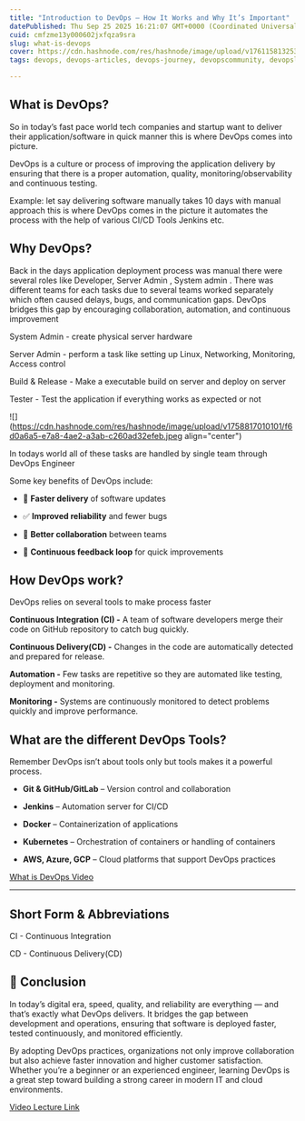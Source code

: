 ```yaml
---
title: "Introduction to DevOps – How It Works and Why It’s Important"
datePublished: Thu Sep 25 2025 16:21:07 GMT+0000 (Coordinated Universal Time)
cuid: cmfzme13y000602jxfqza9sra
slug: what-is-devops
cover: https://cdn.hashnode.com/res/hashnode/image/upload/v1761158132536/9154eb11-d8d3-40fe-af3b-e665cb40a971.png
tags: devops, devops-articles, devops-journey, devopscommunity, devopslearning, abhishek-veeramalla

---
```


## What is DevOps?

So in today’s fast pace world tech companies and startup want to deliver their application/software in quick manner this is where DevOps comes into picture.

DevOps is a culture or process of improving the application delivery by ensuring that there is a proper automation, quality, monitoring/observability and continuous testing.

Example: let say delivering software manually takes 10 days with manual approach this is where DevOps comes in the picture it automates the process with the help of various CI/CD Tools Jenkins etc.

## Why DevOps?

Back in the days application deployment process was manual there were several roles like Developer, Server Admin , System admin . There was different teams for each tasks due to several teams worked separately which often caused delays, bugs, and communication gaps. DevOps bridges this gap by encouraging collaboration, automation, and continuous improvement

System Admin - create physical server hardware

Server Admin - perform a task like setting up Linux, Networking, Monitoring, Access control

Build & Release - Make a executable build on server and deploy on server

Tester - Test the application if everything works as expected or not

![](https://cdn.hashnode.com/res/hashnode/image/upload/v1758817010101/f6d0a6a5-e7a8-4ae2-a3ab-c260ad32efeb.jpeg align="center")

In todays world all of these tasks are handled by single team through DevOps Engineer

Some key benefits of DevOps include:

* 🚀 **Faster delivery** of software updates
    
* ✅ **Improved reliability** and fewer bugs
    
* 🤝 **Better collaboration** between teams
    
* 🔄 **Continuous feedback loop** for quick improvements
    

## How DevOps work?

DevOps relies on several tools to make process faster

**Continuous Integration (CI) -** A team of software developers merge their code on GitHub repository to catch bug quickly.

**Continuous Delivery(CD) -** Changes in the code are automatically detected and prepared for release.

**Automation -** Few tasks are repetitive so they are automated like testing, deployment and monitoring.

**Monitoring -** Systems are continuously monitored to detect problems quickly and improve performance.

## What are the different DevOps Tools?

Remember DevOps isn’t about tools only but tools makes it a powerful process.

* **Git & GitHub/GitLab** – Version control and collaboration
    
* **Jenkins** – Automation server for CI/CD
    
* **Docker** – Containerization of applications
    
* **Kubernetes** – Orchestration of containers or handling of containers
    
* **AWS, Azure, GCP** – Cloud platforms that support DevOps practices
    

[What is DevOps Video](https://www.youtube.com/watch?v=Ou9j73aWgyE&list=PLdpzxOOAlwvIKMhk8WhzN1pYoJ1YU8Csa&index=2)

---

## Short Form & Abbreviations

CI - Continuous Integration

CD - Continuous Delivery(CD)

## 🧩 Conclusion

In today’s digital era, speed, quality, and reliability are everything — and that’s exactly what DevOps delivers. It bridges the gap between development and operations, ensuring that software is deployed faster, tested continuously, and monitored efficiently.

By adopting DevOps practices, organizations not only improve collaboration but also achieve faster innovation and higher customer satisfaction. Whether you’re a beginner or an experienced engineer, learning DevOps is a great step toward building a strong career in modern IT and cloud environments.

[Video Lecture Link](https://www.youtube.com/watch?v=Ou9j73aWgyE&list=PLdpzxOOAlwvIKMhk8WhzN1pYoJ1YU8Csa&index=1&pp=iAQB)